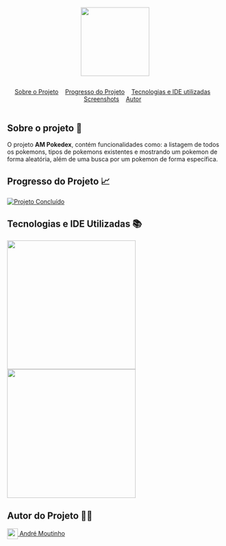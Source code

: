 # <p align=center><img align="center" src="https://vanilla-web-pokedex.pages.dev/assets/images/pokedex-logo.png" width="160" /> </p>

<div id="inicio" align=center>
  <a href="#sobre">Sobre o Projeto</a>&nbsp;&nbsp;&nbsp;
  <a href="#progresso">Progresso do Projeto</a>&nbsp;&nbsp;&nbsp;  
  <a href="#linguagens">Tecnologias e IDE utilizadas</a>&nbsp;&nbsp;&nbsp;
  <a href="#screenshots">Screenshots</a>&nbsp;&nbsp;&nbsp;
  <a href="#autor">Autor</a>&nbsp;&nbsp;&nbsp; 
</div><br>

<h2 id="sobre">Sobre o projeto 🔎</h2>
<p>O projeto <b>AM Pokedex</b>, contém funcionalidades como: a listagem de todos os pokemons, tipos de pokemons existentes e mostrando um pokemon de forma aleatória, além de uma busca por um pokemon de forma específica.</p>

<h2 id="progresso">Progresso do Projeto 📈</h2>

<a href="#" title="STATUS"><img src="https://img.shields.io/badge/STATUS-Concluído-green?style=for-the-badge" alt="Projeto Concluído"></a>

<h2 id="linguagens">Tecnologias e IDE Utilizadas 📚</h2>

<div style="display: inline_block">
<!-- LOGOS HTML5 | CSS3 | JS -->   
<img align="center" src="https://www.audero.it/blog/wp-content/uploads/2014/09/front-end-stack.png" width="300"/>
<!-- LOGO VISUAL STUDIO CODE -->  
<img align="center" src="https://encrypted-tbn0.gstatic.com/images?q=tbn:ANd9GcThOU4hIRB20Oy0barVYD6x4N8hQa5QOW7Www&s" width="300"/> 

<!-- <h2 id="screenshots">Screenshots 📸</h2>

<img align="center" src="https://i.imgur.com/20r5FSG.png" width="300"/> 
<img align="center" src="https://i.imgur.com/NGTGvJC.png" width="300"/> 
<img align="center" src="https://i.imgur.com/CtY6Isi.png" width="300"/> 
<img align="center" src="https://i.imgur.com/zuuKh6m.png" width="300"/> -->


<h2 id="autor">Autor do Projeto 👨‍💼</h2>
<a href="https://github.com/AMoutinho" title="André Moutinho"><img align="center" src="https://i.imgur.com/VN0Vh9S.png" width="25"/> André Moutinho</a>  
